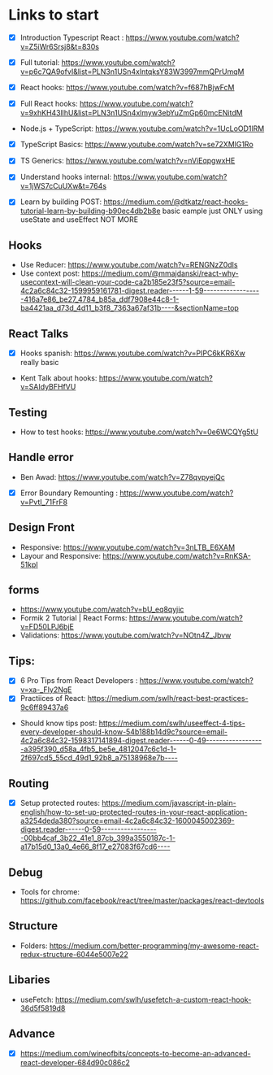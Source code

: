 # Links to start

- [x] Introduction Typescript React : https://www.youtube.com/watch?v=Z5iWr6Srsj8&t=830s
- [x] Full tutorial: https://www.youtube.com/watch?v=p6c7QA9ofvI&list=PLN3n1USn4xlntqksY83W3997mmQPrUmqM

- [x] React hooks: https://www.youtube.com/watch?v=f687hBjwFcM
- [x] Full React hooks: https://www.youtube.com/watch?v=9xhKH43llhU&list=PLN3n1USn4xlmyw3ebYuZmGp60mcENitdM

- Node.js + TypeScript: https://www.youtube.com/watch?v=1UcLoOD1lRM
- [x] TypeScript Basics: https://www.youtube.com/watch?v=se72XMlG1Ro
- [x] TS Generics: https://www.youtube.com/watch?v=nViEqpgwxHE

- [x] Understand hooks internal: https://www.youtube.com/watch?v=1jWS7cCuUXw&t=764s


- [x] Learn by building POST: https://medium.com/@dtkatz/react-hooks-tutorial-learn-by-building-b90ec4db2b8e basic eample just ONLY using useState and useEffect NOT MORE 
## Hooks

- Use Reducer: https://www.youtube.com/watch?v=RENGNzZ0dIs
- Use context post: https://medium.com/@mmajdanski/react-why-usecontext-will-clean-your-code-ca2b185e23f5?source=email-4c2a6c84c32-1599959161781-digest.reader------1-59------------------416a7e86_be27_4784_b85a_ddf7908e44c8-1-ba4421aa_d73d_4d11_b3f8_7363a67af31b----&sectionName=top
  
## React Talks
- [x] Hooks spanish: https://www.youtube.com/watch?v=PIPC6kKR6Xw really basic

- Kent Talk about hooks: https://www.youtube.com/watch?v=SAIdyBFHfVU



## Testing

- How to test hooks: https://www.youtube.com/watch?v=0e6WCQYg5tU


## Handle error

- Ben Awad: https://www.youtube.com/watch?v=Z78qvpyejQc
- [x] Error Boundary Remounting : https://www.youtube.com/watch?v=PvtI_71FrF8

## Design Front

- Responsive: https://www.youtube.com/watch?v=3nLTB_E6XAM
- Layour and Responsive: https://www.youtube.com/watch?v=RnKSA-51kpI

## forms

- https://www.youtube.com/watch?v=bU_eq8qyjic
- Formik 2 Tutorial | React Forms: https://www.youtube.com/watch?v=FD50LPJ6bjE
- Validations: https://www.youtube.com/watch?v=NOtn4Z_Jbvw

## Tips:

- [x] 6 Pro Tips from React Developers : https://www.youtube.com/watch?v=xa-_FIy2NgE
- [x] Practiices of React: https://medium.com/swlh/react-best-practices-9c6ff89437a6
- Should know tips post: https://medium.com/swlh/useeffect-4-tips-every-developer-should-know-54b188b14d9c?source=email-4c2a6c84c32-1598317141894-digest.reader------0-49------------------a395f390_d58a_4fb5_be5e_4812047c6c1d-1-2f697cd5_55cd_49d1_92b8_a75138968e7b----


## Routing

- [x] Setup protected routes: https://medium.com/javascript-in-plain-english/how-to-set-up-protected-routes-in-your-react-application-a3254deda380?source=email-4c2a6c84c32-1600045002369-digest.reader------0-59------------------00bb4caf_3b22_41e1_87cb_399a3550187c-1-a17b15d0_13a0_4e66_8f17_e27083f67cd6----

## Debug
- Tools for chrome: https://github.com/facebook/react/tree/master/packages/react-devtools


## Structure 
- Folders: https://medium.com/better-programming/my-awesome-react-redux-structure-6044e5007e22

## Libaries
- useFetch: https://medium.com/swlh/usefetch-a-custom-react-hook-36d5f5819d8

## Advance 
- [x] https://medium.com/wineofbits/concepts-to-become-an-advanced-react-developer-684d90c086c2
